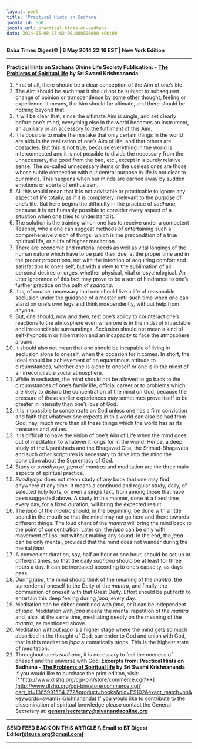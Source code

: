 ```yaml
---
layout: post
title: 'Practical Hints on Sadhana '
joomla_id: 560
joomla_url: practical-hints-on-sadhana
date: 2014-05-08 17:02:00.000000000 +00:00
---
```

**Baba Times Digest© | 8 May 2014 22:16 EST | New York Edition**
* * *
**Practical Hints on Sadhana**
**Divine Life Society Publication: -** [**The Problems of Spiritual life**](http://www.swami-krishnananda.org/pro/pro_hints.html) **by Sri Swami Krishnananda**
1. First of all, there should be a clear conception of the Aim of one’s life.
2. The Aim should be such that it should not be subject to subsequent change of opinion or transcendence by some other thought, feeling or experience. It means, the Aim should be ultimate, and there should be nothing beyond that.
3. It will be clear that, since the ultimate Aim is single, and set clearly before one’s mind, everything else in the world becomes an instrument, an auxiliary or an accessory to the fulfilment of this Aim.
4. It is possible to make the mistake that only certain things in the world are aids in the realization of one’s Aim of life, and that others are obstacles. But this is not true, because everything in the world is interconnected and it is not possible to divide the necessary from the unnecessary, the good from the bad, etc., except in a purely relative sense. The so-called unnecessary items or the useless ones are those whose subtle connection with our central purpose in life is not clear to our minds. This happens when our minds are carried away by sudden emotions or spurts of enthusiasm.
5. All this would mean that it is not advisable or practicable to ignore any aspect of life totally, as if it is completely irrelevant to the purpose of one’s life. But here begins the difficulty in the practice of _sadhana_, because it is not humanly possible to consider every aspect of a situation when one tries to understand it.
6. The solution is the training which one has to receive under a competent Teacher, who alone can suggest methods of entertaining such a comprehensive vision of things, which is the precondition of a true spiritual life, or a life of higher meditation.
7. There are economic and material needs as well as vital longings of the human nature which have to be paid their due, at the proper time and in the proper proportions, not with the intention of acquiring comfort and satisfaction to one’s self, but with a view to the sublimation of all personal desires or urges, whether physical, vital or psychological. An utter ignorance of this fact may prove to be a sort of hindrance to one’s further practice on the path of _sadhana_.
8. It is, of course, necessary that one should live a life of reasonable seclusion under the guidance of a master until such time when one can stand on one’s own legs and think independently, without help from anyone.
9. But, one should, now and then, test one’s ability to counteract one’s reactions to the atmosphere even when one is in the midst of intractable and irreconcilable surroundings. Seclusion should not mean a kind of self-hypnotism or hibernation and an incapacity to face the atmosphere around.
10. It should also not mean that one should be incapable of living in seclusion alone to oneself, when the occasion for it comes. In short, the ideal should be achievement of an equanimous attitude to circumstances, whether one is alone to oneself or one is in the midst of an irreconcilable social atmosphere.
11. While in seclusion, the mind should not be allowed to go back to the circumstances of one’s family life, official career or to problems which are likely to disturb the concentration of the mind on God, because the pressure of these earlier experiences may sometimes prove itself to be greater in intensity than one’s love of God.
12. It is impossible to concentrate on God unless one has a firm conviction and faith that whatever one expects in this world can also be had from God; nay, much more than all these things which the world has as its treasures and values.
13. It is difficult to have the vision of one’s Aim of Life when the mind goes out of meditation to whatever it longs for in the world. Hence, a deep study of the Upanishads and the Bhagavad Gita, the Srimad-Bhagavata and such other scriptures is necessary to drive into the mind the conviction about the Supremacy of God.
14. Study or _svadhyaya_, _japa_ of _mantras_ and meditation are the three main aspects of spiritual practice.
15. _Svadhyaya_ does not mean study of any book that one may find anywhere at any time. It means a continued and regular study, daily, of selected holy texts, or even a single text, from among those that have been suggested above. A study in this manner, done at a fixed time, every day, for a fixed duration, will bring the expected result.
16. The _japa_ of the _mantra_ should, in the beginning, be done with a little sound in the mouth so that the mind may not go here and there towards different things. The loud chant of the _mantra_ will bring the mind back to the point of concentration. Later on, the _japa_ can be only with movement of lips, but without making any sound. In the end, the _japa_ can be only mental, provided that the mind does not wander during the mental _japa_.
17. A convenient duration, say, half an hour or one hour, should be set up at different times, so that the daily _sadhana_ should be at least for three hours a day. It can be increased according to one’s capacity, as days pass.
18. During _japa_, the mind should think of the meaning of the _mantra_, the surrender of oneself to the Deity of the _mantra_, and finally, the communion of oneself with that Great Deity. Effort should be put forth to entertain this deep feeling during _japa_, every day.
19. Meditation can be either combined with _japa_, or it can be independent of _japa_. Meditation with _japa_ means the mental repetition of the _mantra_ and, also, at the same time, meditating deeply on the meaning of the _mantra_, as mentioned above.
20. Meditation without _japa_ is a higher stage where the mind gets so much absorbed in the thought of God, surrender to God and union with God, that in this meditation _japa_ automatically stops. This is the highest state of meditation.
21. Throughout one’s _sadhana_, it is necessary to feel the oneness of oneself and the universe with God.
**Excerpts from:**
**Practical Hints on Sadhana -** [**The Problems of Spiritual life**](http://www.swami-krishnananda.org/pro/pro_hints.html) **by Sri Swami Krishnananda**  
If you would like to purchase the print edition, visit:   
 [**http://www.dlshq.org/cgi-bin/store/commerce.cgi?**](http://www.dlshq.org/cgi-bin/store/commerce.cgi?cart_id=1365991584.272&product=books&pid=ES102&exact_match=on&keywords=swami+Krishnananda)
If you would like to contribute to the dissemination of spiritual knowledge please contact the General Secretary at:
[**generalsecretary@sivanandaonline.org**](mailto:generalsecretary@sivanandaonline.org?subject=Contribution%20to%20Dissemination%20of%20Spiritual%20Knowledge)
* * *
**SEND FEED BACK ON THIS ARTICLE \\\ Email to BT Digest Editor[](mailto:dlsusa.org@gmail.com?subject=DLS%20Posts)(dlsusa.org@gmail.com)**
* * *
  
